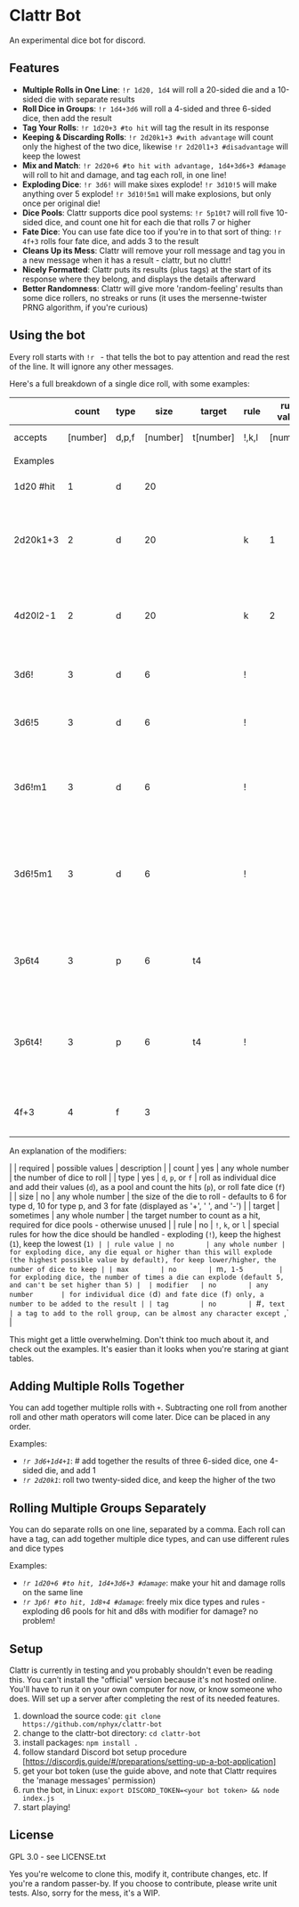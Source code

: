 Clattr Bot
==========

An experimental dice bot for discord.

Features
--------

- **Multiple Rolls in One Line**: `!r 1d20, 1d4` will roll a 20-sided die and a 10-sided die with separate results
- **Roll Dice in Groups**: `!r 1d4+3d6` will roll a 4-sided and three 6-sided dice, then add the result
- **Tag Your Rolls**: `!r 1d20+3 #to hit` will tag the result in its response
- **Keeping & Discarding Rolls**: `!r 2d20k1+3 #with advantage` will count only the highest of the two dice, likewise `!r 2d20l1+3 #disadvantage` will keep the lowest
- **Mix and Match**: `!r 2d20+6 #to hit with advantage, 1d4+3d6+3 #damage` will roll to hit and damage, and tag each roll, in one line!
- **Exploding Dice**: `!r 3d6!` will make sixes explode! `!r 3d10!5` will make anything over 5 explode! `!r 3d10!5m1` will make explosions, but only once per original die!
- **Dice Pools**: Clattr supports dice pool systems: `!r 5p10t7` will roll five 10-sided dice, and count one hit for each die that rolls 7 or higher
- **Fate Dice**: You can use fate dice too if you're in to that sort of thing: `!r 4f+3` rolls four fate dice, and adds 3 to the result
- **Cleans Up its Mess**: Clattr will remove your roll message and tag you in a new message when it has a result - clattr, but no cluttr!
- **Nicely Formatted**: Clattr puts its results (plus tags) at the start of its response where they belong, and displays the details afterward
- **Better Randomness**: Clattr will give more 'random-feeling' results than some dice rollers, no streaks or runs (it uses the mersenne-twister PRNG algorithm, if you're curious)

Using the bot
-------------
Every roll starts with `!r ` - that tells the bot to pay attention and read the rest of the line. It will ignore any other messages.

Here's a full breakdown of a single dice roll, with some examples:

|             |  count   | type  |  size    | target    | rule | rule value | max    | modifier    | tag | result |
|-------------|----------|-------|----------|-----------|------|------------|--------|-------------|-----|--------|
| accepts     | [number] | d,p,f | [number] | t[number] | !,k,l|  [number]  | m[max] | +/-[number] |     |        |
|             |          |       |          |           |      |            |        |             |     |        |
| Examples    |          |       |          |           |      |            |        |             |     |        |
| 1d20 #hit   | 1        | d     | 20       |           |      |            |        |             | hit | roll 1d20, with the tag 'hit' |
| 2d20k1+3    | 2        | d     | 20       |           | k    | 1          |        | +3          |     | roll 2 d20s, keep the highest, and add 3 |
| 4d20l2-1    | 2        | d     | 20       |           | k    | 2          |        | -3          |     | roll 2 d20s, keep the lowest 2, and subtract 3 |
| 3d6!        | 3        | d     | 6        |           | !    |            |        |             |     | roll 3 exploding d6s |
| 3d6!5       | 3        | d     | 6        |           | !    |            | m1     |             |     | roll 3 exploding d6s that explode on 5 or 6 |
| 3d6!m1      | 3        | d     | 6        |           | !    |            | m1     |             |     | roll 3 exploding d6s, but they only explode once |
| 3d6!5m1     | 3        | d     | 6        |           | !    |            | m1     |             |     | roll 3 exploding d6s that explode on 5 or 6, but they only explode once |
| 3p6t4       | 3        | p     | 6        | t4        |      |            |        |             |     | roll a pool of 3d6, counting 4 or higher as a hit |
| 3p6t4!      | 3        | p     | 6        | t4        | !    |            |        |             |     | roll a pool of 3d6, counting 4 or higher as a hit, exploding on 6 |
| 4f+3        | 4        | f     | 3        |           |      |            |        | +3          |     | roll 4 fate dice, add 3 to the result |

An explanation of the modifiers:

|            | required  | possible values  | description |
| count      | yes       | any whole number | the number of dice to roll |
| type       | yes       | `d`, `p`, or `f` | roll as individual dice and add their values (`d`), as a pool and count the hits (`p`), or roll fate dice (`f`) |
| size       | no        | any whole number | the size of the die to roll - defaults to 6 for type d, 10 for type p, and 3 for fate (displayed as '+', ' ', and '-') |
| target     | sometimes | any whole number | the target number to count as a hit, required for dice pools - otherwise unused |
| rule       | no        | `!`, `k`, or `l` | special rules for how the dice should be handled - exploding (`!`), keep the highest (`1`), keep the lowest (`1) |
| rule value | no        | any whole number | for exploding dice, any die equal or higher than this will explode (the highest possible value by default), for keep lower/higher, the number of dice to keep |
| max        | no        | `m`, 1-5         | for exploding dice, the number of times a die can explode (default 5, and can't be set higher than 5) | 
| modifier   | no        | any number       | for individual dice (`d`) and fate dice (`f`) only, a number to be added to the result |
| tag        | no        | `#`, text        | a tag to add to the roll group, can be almost any character except `,` |

This might get a little overwhelming. Don't think too much about it, and check out the examples. It's easier than it looks when you're staring at giant tables.

Adding Multiple Rolls Together
------------------------------
You can add together multiple rolls with `+`. Subtracting one roll from another roll and other math operators will come later. Dice can be placed in any order.

Examples:

- *`!r 3d6+1d4+1`*: # add together the results of three 6-sided dice, one 4-sided die, and add 1
- *`!r 2d20k1`*: roll two twenty-sided dice, and keep the higher of the two

Rolling Multiple Groups Separately
----------------------------------
You can do separate rolls on one line, separated by a comma. Each roll can have a tag, can add together multiple dice types, and can use different rules and dice types

Examples:

- *`!r 1d20+6 #to hit, 1d4+3d6+3 #damage`*: make your hit and damage rolls on the same line
- *`!r 3p6! #to hit, 1d8+4 #damage`*: freely mix dice types and rules - exploding d6 pools for hit and d8s with modifier for damage? no problem!

Setup
-----

Clattr is currently in testing and you probably shouldn't even be reading this. You can't install the "official" version because it's not hosted online. You'll have
to run it on your own computer for now, or know someone who does. Will set up a server after completing the rest of its needed features.

1) download the source code: `git clone https://github.com/nphyx/clattr-bot`
2) change to the clattr-bot directory: `cd clattr-bot`
3) install packages: `npm install .`
4) follow standard Discord bot setup procedure [https://discordjs.guide/#/preparations/setting-up-a-bot-application]
5) get your bot token (use the guide above, and note that Clattr requires the 'manage messages' permission)
6) run the bot, in Linux: `export DISCORD_TOKEN=<your bot token> && node index.js`
7) start playing!

License
-------
GPL 3.0 - see LICENSE.txt

Yes you're welcome to clone this, modify it, contribute changes, etc. If you're a random passer-by. If you choose to contribute, please write unit tests. Also, sorry for the mess, it's a WIP.
